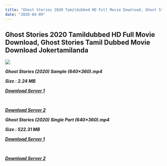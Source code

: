 ```yaml
---
title: "Ghost Stories 2020 Tamildubbed HD Full Movie Download, Ghost Stories Tamil Dubbed Movie Download Jokertamilanda"
date: "2020-04-09"
---
```


## Ghost Stories 2020 Tamildubbed HD Full Movie Download, Ghost Stories Tamil Dubbed Movie Download Jokertamilanda

![](https://images.moviebuff.com/2da7a4c9-ff5d-424e-9fac-46a886231738?w=1000)

**_Ghost Stories (2020) Sample (640×360).mp4_**

**_Size : 2.24 MB_**

**_[Download Server 1](http://c1.wetransfer.vip/files/Tamil{a3b04ca4513862e5e6faa05865f310bf9da13080b46bbc045b167bb82cb0d9ff}20Dubbed{a3b04ca4513862e5e6faa05865f310bf9da13080b46bbc045b167bb82cb0d9ff}20Movies/Tamil{a3b04ca4513862e5e6faa05865f310bf9da13080b46bbc045b167bb82cb0d9ff}202020{a3b04ca4513862e5e6faa05865f310bf9da13080b46bbc045b167bb82cb0d9ff}20Dubbed{a3b04ca4513862e5e6faa05865f310bf9da13080b46bbc045b167bb82cb0d9ff}20Movies/Ghost{a3b04ca4513862e5e6faa05865f310bf9da13080b46bbc045b167bb82cb0d9ff}20Stories{a3b04ca4513862e5e6faa05865f310bf9da13080b46bbc045b167bb82cb0d9ff}20(2020)/Ghost{a3b04ca4513862e5e6faa05865f310bf9da13080b46bbc045b167bb82cb0d9ff}20Stories{a3b04ca4513862e5e6faa05865f310bf9da13080b46bbc045b167bb82cb0d9ff}20(2020){a3b04ca4513862e5e6faa05865f310bf9da13080b46bbc045b167bb82cb0d9ff}20Proper{a3b04ca4513862e5e6faa05865f310bf9da13080b46bbc045b167bb82cb0d9ff}20HDRip/Ghost{a3b04ca4513862e5e6faa05865f310bf9da13080b46bbc045b167bb82cb0d9ff}20Stories{a3b04ca4513862e5e6faa05865f310bf9da13080b46bbc045b167bb82cb0d9ff}20(2020){a3b04ca4513862e5e6faa05865f310bf9da13080b46bbc045b167bb82cb0d9ff}20Sample{a3b04ca4513862e5e6faa05865f310bf9da13080b46bbc045b167bb82cb0d9ff}20(640x360).mp4)_**

**_[  
](http://c1.wetransfer.vip/files/Tamil{a3b04ca4513862e5e6faa05865f310bf9da13080b46bbc045b167bb82cb0d9ff}20Dubbed{a3b04ca4513862e5e6faa05865f310bf9da13080b46bbc045b167bb82cb0d9ff}20Movies/Tamil{a3b04ca4513862e5e6faa05865f310bf9da13080b46bbc045b167bb82cb0d9ff}202020{a3b04ca4513862e5e6faa05865f310bf9da13080b46bbc045b167bb82cb0d9ff}20Dubbed{a3b04ca4513862e5e6faa05865f310bf9da13080b46bbc045b167bb82cb0d9ff}20Movies/Ghost{a3b04ca4513862e5e6faa05865f310bf9da13080b46bbc045b167bb82cb0d9ff}20Stories{a3b04ca4513862e5e6faa05865f310bf9da13080b46bbc045b167bb82cb0d9ff}20(2020)/Ghost{a3b04ca4513862e5e6faa05865f310bf9da13080b46bbc045b167bb82cb0d9ff}20Stories{a3b04ca4513862e5e6faa05865f310bf9da13080b46bbc045b167bb82cb0d9ff}20(2020){a3b04ca4513862e5e6faa05865f310bf9da13080b46bbc045b167bb82cb0d9ff}20Proper{a3b04ca4513862e5e6faa05865f310bf9da13080b46bbc045b167bb82cb0d9ff}20HDRip/Ghost{a3b04ca4513862e5e6faa05865f310bf9da13080b46bbc045b167bb82cb0d9ff}20Stories{a3b04ca4513862e5e6faa05865f310bf9da13080b46bbc045b167bb82cb0d9ff}20(2020){a3b04ca4513862e5e6faa05865f310bf9da13080b46bbc045b167bb82cb0d9ff}20Sample{a3b04ca4513862e5e6faa05865f310bf9da13080b46bbc045b167bb82cb0d9ff}20(640x360).mp4)_**

**_[Download Server 2](http://c1.wetransfer.vip/files/Tamil{a3b04ca4513862e5e6faa05865f310bf9da13080b46bbc045b167bb82cb0d9ff}20Dubbed{a3b04ca4513862e5e6faa05865f310bf9da13080b46bbc045b167bb82cb0d9ff}20Movies/Tamil{a3b04ca4513862e5e6faa05865f310bf9da13080b46bbc045b167bb82cb0d9ff}202020{a3b04ca4513862e5e6faa05865f310bf9da13080b46bbc045b167bb82cb0d9ff}20Dubbed{a3b04ca4513862e5e6faa05865f310bf9da13080b46bbc045b167bb82cb0d9ff}20Movies/Ghost{a3b04ca4513862e5e6faa05865f310bf9da13080b46bbc045b167bb82cb0d9ff}20Stories{a3b04ca4513862e5e6faa05865f310bf9da13080b46bbc045b167bb82cb0d9ff}20(2020)/Ghost{a3b04ca4513862e5e6faa05865f310bf9da13080b46bbc045b167bb82cb0d9ff}20Stories{a3b04ca4513862e5e6faa05865f310bf9da13080b46bbc045b167bb82cb0d9ff}20(2020){a3b04ca4513862e5e6faa05865f310bf9da13080b46bbc045b167bb82cb0d9ff}20Proper{a3b04ca4513862e5e6faa05865f310bf9da13080b46bbc045b167bb82cb0d9ff}20HDRip/Ghost{a3b04ca4513862e5e6faa05865f310bf9da13080b46bbc045b167bb82cb0d9ff}20Stories{a3b04ca4513862e5e6faa05865f310bf9da13080b46bbc045b167bb82cb0d9ff}20(2020){a3b04ca4513862e5e6faa05865f310bf9da13080b46bbc045b167bb82cb0d9ff}20Sample{a3b04ca4513862e5e6faa05865f310bf9da13080b46bbc045b167bb82cb0d9ff}20(640x360).mp4)_**

**_Ghost Stories (2020) Single Part (640×360).mp4_**

**_Size : 522.31 MB_**

**_[Download Server 1](http://c3.wetransfer.vip//files/Ghost{a3b04ca4513862e5e6faa05865f310bf9da13080b46bbc045b167bb82cb0d9ff}20Stories{a3b04ca4513862e5e6faa05865f310bf9da13080b46bbc045b167bb82cb0d9ff}20(2020).mp4)_**

**_[  
](http://c3.wetransfer.vip//files/Ghost{a3b04ca4513862e5e6faa05865f310bf9da13080b46bbc045b167bb82cb0d9ff}20Stories{a3b04ca4513862e5e6faa05865f310bf9da13080b46bbc045b167bb82cb0d9ff}20(2020).mp4)_**

**_[Download Server 2](http://c3.wetransfer.vip//files/Ghost{a3b04ca4513862e5e6faa05865f310bf9da13080b46bbc045b167bb82cb0d9ff}20Stories{a3b04ca4513862e5e6faa05865f310bf9da13080b46bbc045b167bb82cb0d9ff}20(2020).mp4)_**
